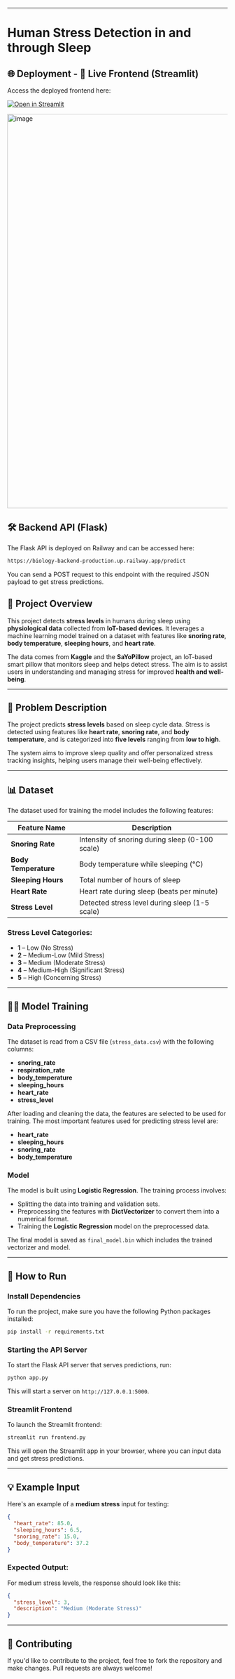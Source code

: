 

---

# Human Stress Detection in and through Sleep
## 🌐 Deployment - 🚀 Live Frontend (Streamlit)

Access the deployed frontend here:  

[![Open in Streamlit](https://img.shields.io/badge/Launch%20App-Streamlit-orange?style=for-the-badge&logo=streamlit)](https://stress-detector-a23.streamlit.app/)

<img width="964" height="899" alt="image" src="https://github.com/user-attachments/assets/c28e9754-4fcc-48c1-919a-9fd5f6f235d3" />


## 🛠️ Backend API (Flask)
The Flask API is deployed on Railway and can be accessed here:

```bash
https://biology-backend-production.up.railway.app/predict
```
You can send a POST request to this endpoint with the required JSON payload to get stress predictions.



## 🧠 Project Overview

This project detects **stress levels** in humans during sleep using **physiological data** collected from **IoT-based devices**. It leverages a machine learning model trained on a dataset with features like **snoring rate**, **body temperature**, **sleeping hours**, and **heart rate**.

The data comes from **Kaggle** and the **SaYoPillow** project, an IoT-based smart pillow that monitors sleep and helps detect stress. The aim is to assist users in understanding and managing stress for improved **health and well-being**.

---

## 🧩 Problem Description

The project predicts **stress levels** based on sleep cycle data. Stress is detected using features like **heart rate**, **snoring rate**, and **body temperature**, and is categorized into **five levels** ranging from **low to high**.

The system aims to improve sleep quality and offer personalized stress tracking insights, helping users manage their well-being effectively.

---

## 📊 Dataset

The dataset used for training the model includes the following features:

| Feature Name         | Description                                     |
| -------------------- | ----------------------------------------------- |
| **Snoring Rate**     | Intensity of snoring during sleep (0-100 scale) |
| **Body Temperature** | Body temperature while sleeping (°C)            |
| **Sleeping Hours**   | Total number of hours of sleep                  |
| **Heart Rate**       | Heart rate during sleep (beats per minute)      |
| **Stress Level**     | Detected stress level during sleep (1-5 scale)  |

### Stress Level Categories:

* **1** – Low (No Stress)
* **2** – Medium-Low (Mild Stress)
* **3** – Medium (Moderate Stress)
* **4** – Medium-High (Significant Stress)
* **5** – High (Concerning Stress)

---

## 🧑‍💻 Model Training

### Data Preprocessing

The dataset is read from a CSV file (`stress_data.csv`) with the following columns:

* **snoring\_rate**
* **respiration\_rate**
* **body\_temperature**
* **sleeping\_hours**
* **heart\_rate**
* **stress\_level**

After loading and cleaning the data, the features are selected to be used for training. The most important features used for predicting stress level are:

* **heart\_rate**
* **sleeping\_hours**
* **snoring\_rate**
* **body\_temperature**

### Model

The model is built using **Logistic Regression**. The training process involves:

* Splitting the data into training and validation sets.
* Preprocessing the features with **DictVectorizer** to convert them into a numerical format.
* Training the **Logistic Regression** model on the preprocessed data.

The final model is saved as `final_model.bin` which includes the trained vectorizer and model.

---

## 🔧 How to Run

### Install Dependencies

To run the project, make sure you have the following Python packages installed:

```bash
pip install -r requirements.txt
```

### Starting the API Server

To start the Flask API server that serves predictions, run:

```bash
python app.py
```

This will start a server on `http://127.0.0.1:5000`.

### Streamlit Frontend

To launch the Streamlit frontend:

```bash
streamlit run frontend.py
```

This will open the Streamlit app in your browser, where you can input data and get stress predictions.

---

## 💡 Example Input

Here's an example of a **medium stress** input for testing:

```json
{
  "heart_rate": 85.0,
  "sleeping_hours": 6.5,
  "snoring_rate": 15.0,
  "body_temperature": 37.2
}
```

### Expected Output:

For medium stress levels, the response should look like this:

```json
{
  "stress_level": 3,
  "description": "Medium (Moderate Stress)"
}
```

---

## 🚀 Contributing

If you'd like to contribute to the project, feel free to fork the repository and make changes. Pull requests are always welcome!


